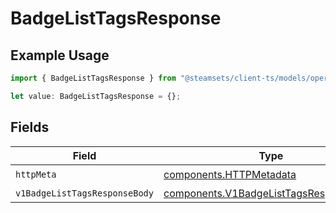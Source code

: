 # BadgeListTagsResponse

## Example Usage

```typescript
import { BadgeListTagsResponse } from "@steamsets/client-ts/models/operations";

let value: BadgeListTagsResponse = {};
```

## Fields

| Field                                                                                            | Type                                                                                             | Required                                                                                         | Description                                                                                      |
| ------------------------------------------------------------------------------------------------ | ------------------------------------------------------------------------------------------------ | ------------------------------------------------------------------------------------------------ | ------------------------------------------------------------------------------------------------ |
| `httpMeta`                                                                                       | [components.HTTPMetadata](../../models/components/httpmetadata.md)                               | :heavy_check_mark:                                                                               | N/A                                                                                              |
| `v1BadgeListTagsResponseBody`                                                                    | [components.V1BadgeListTagsResponseBody](../../models/components/v1badgelisttagsresponsebody.md) | :heavy_minus_sign:                                                                               | OK                                                                                               |